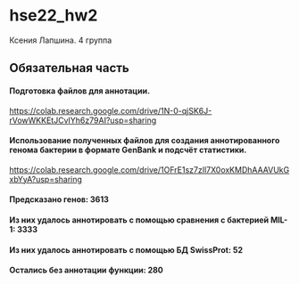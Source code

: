 # hse22_hw2
Ксения Лапшина.
4 группа

## Обязательная часть

#### Подготовка файлов для аннотации.
https://colab.research.google.com/drive/1N-0-qjSK6J-rVowWKKEtJCvIYh6z79AI?usp=sharing

#### Использование полученных файлов для создания аннотированного генома бактерии в формате GenBank и подсчёт статистики.
https://colab.research.google.com/drive/1OFrE1sz7zIl7X0oxKMDhAAAVUkGxbYyA?usp=sharing

#### Предсказано генов: 3613
#### Из них удалось аннотировать с помощью сравнения с бактерией MIL-1: 3333
#### Из них удалось аннотировать с помощью БД SwissProt: 52
#### Остались без аннотации функции: 280

